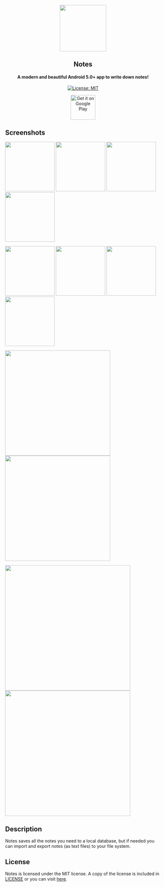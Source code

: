 <p align="center"><img src="/app/src/main/res/mipmap-xxxhdpi/ic_launcher_round.png" width="150"></p>
<h2 align="center"><b>Notes</b></h2>
<h4 align="center">A modern and beautiful Android 5.0+ app to write down notes!</h4>

<p align="center">
    <a href="https://digital-construction.mit-license.org/">
        <img
            src="https://img.shields.io/badge/License-MIT-blue?style=flat-square"
            alt="License: MIT"
        />
    </a>
</p>

<p align="center">
    <a href='https://play.google.com/store/apps/details?id=com.digital.construction.notes'>
        <img
            alt='Get it on Google Play'
            src='https://play.google.com/intl/en_us/badges/static/images/badges/en_badge_web_generic.png'
            height="80"
        />
    </a>
</p>

## Screenshots

[<img src="screenshots/phones/Screenshot_empty_list.png" width=160>](screenshots/phones/Screenshot_empty_list.png)
[<img src="screenshots/phones/Screenshot_new_note.png" width=160>](screenshots/phones/Screenshot_new_note.png)
[<img src="screenshots/phones/Screenshot_note_text.png" width=160>](screenshots/phones/Screenshot_note_text.png)
[<img src="screenshots/phones/Screenshot_note_list.png" width=160>](screenshots/phones/Screenshot_note_list.png)

[<img src="screenshots/phones/Screenshot_empty_list_dark.png" width=160>](screenshots/phones/Screenshot_empty_list_dark.png)
[<img src="screenshots/phones/Screenshot_new_note_dark.png" width=160>](screenshots/phones/Screenshot_new_note_dark.png)
[<img src="screenshots/phones/Screenshot_note_text_dark.png" width=160>](screenshots/phones/Screenshot_note_text_dark.png)
[<img src="screenshots/phones/Screenshot_note_list_dark.png" width=160>](screenshots/phones/Screenshot_note_list_dark.png)

[<img src="screenshots/7-inch_tablet/Screenshot_note_text.png" width=340>](screenshots/7-inch_tablet/Screenshot_note_text.png)
[<img src="screenshots/7-inch_tablet/Screenshot_note_text_dark.png" width=340>](screenshots/7-inch_tablet/Screenshot_note_text_dark.png)

[<img src="screenshots/10-inch_tablet/Screenshot_note_text.png" width=405>](screenshots/10-inch_tablet/Screenshot_note_text_dark.png)
[<img src="screenshots/10-inch_tablet/Screenshot_note_text_dark.png" width=405>](screenshots/10-inch_tablet/Screenshot_note_text_dark.png)

## Description

Notes saves all the notes you need to a local database, but if needed you can import and export notes (as text files) to your file system.

## License

Notes is licensed under the MIT license. A copy of the license is included in [LICENSE](LICENSE) or you can visit [here](https://digital-construction.mit-license.org/).